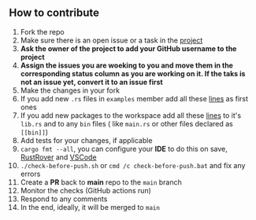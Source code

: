 ## How to contribute

1. Fork the repo
2. Make sure there is an open issue or a task in the [project](https://github.com/users/radumarias/projects/1)
3. **Ask the owner of the project to add your GitHub username to the project**
4. **Assign the issues you are woeking to you and move them in the corresponding status column as you are working on it. If the taks is not an issue yet, convert it to an issue first**
5. Make the changes in your fork
6. If you add new `.rs` files in `examples` member add all these [lines](https://github.com/radumarias/rencfs/blob/main/src/lib.rs#L1-L16) as first ones
7. If you add new packages to the workspace add all these [lines](https://github.com/radumarias/rencfs/blob/main/src/lib.rs#L1-L16) to it's `lib.rs`
   and to any `bin` files (
   like `main.rs` or other files declared as `[[bin]]`)
8. Add tests for your changes, if applicable
9. `cargo fmt --all`, you can configure your **IDE** to do this on
   save, [RustRover](https://www.jetbrains.com/help/rust/rustfmt.html)
   and [VSCode](https://code.visualstudio.com/docs/languages/rust#_formatting)
10. `./check-before-push.sh` or `cmd /c check-before-push.bat` and fix any errors
11. Create a **PR** back to **main** repo to the `main` branch
12. Monitor the checks (GitHub actions run)
13. Respond to any comments
14. In the end, ideally, it will be merged to `main`
